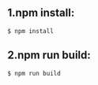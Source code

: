1.npm install:
------------
```shell
$ npm install
```

2.npm run build:
------------
```shell
$ npm run build
```
